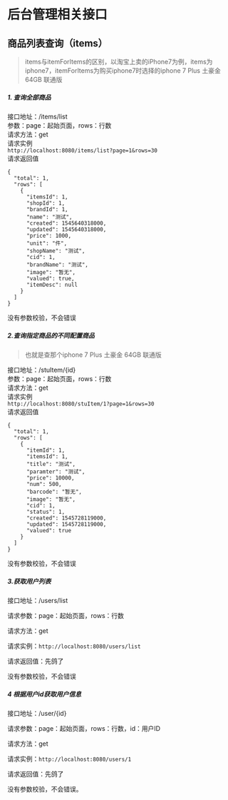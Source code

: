 # 后台管理相关接口
## 商品列表查询（items）
>items与itemForItems的区别，以淘宝上卖的iPhone7为例，items为iphone7，itemForItems为购买iphone7时选择的iphone 7 Plus 土豪金 64GB 联通版

##### 1. 查询全部商品
接口地址：/items/list  
参数：page：起始页面，rows：行数  
请求方法：get  
请求实例  
`http://localhost:8080/items/list?page=1&rows=30`  
请求返回值  
```
{
  "total": 1,
  "rows": [
    {
      "itemsId": 1,
      "shopId": 1,
      "brandId": 1,
      "name": "测试",
      "created": 1545640318000,
      "updated": 1545640318000,
      "price": 1000,
      "unit": "件",
      "shopName": "测试",
      "cid": 1,
      "brandName": "测试",
      "image": "暂无",
      "valued": true,
      "itemDesc": null
    }
  ]
}
```
没有参数校验，不会错误  


##### 2.查询指定商品的不同配置商品
>也就是查那个iphone 7 Plus 土豪金 64GB 联通版  

接口地址：/stuItem/{id}  
参数：page：起始页面，rows：行数  
请求方法：get  
请求实例  
`http://localhost:8080/stuItem/1?page=1&rows=30`  
请求返回值  
```
{
  "total": 1,
  "rows": [
    {
      "itemId": 1,
      "itemsId": 1,
      "title": "测试",
      "paramter": "测试",
      "price": 10000,
      "num": 500,
      "barcode": "暂无",
      "image": "暂无",
      "cid": 1,
      "status": 1,
      "created": 1545728119000,
      "updated": 1545728119000,
      "valued": true
    }
  ]
}
```
没有参数校验，不会错误



##### 3.获取用户列表

接口地址：/users/list

请求参数：page：起始页面，rows：行数

请求方法：get

请求实例：```http://localhost:8080/users/list```

请求返回值：先鸽了

没有参数校验，不会错误

##### 4 根据用户id获取用户信息

接口地址：/user/{id}

请求参数：page：起始页面，rows：行数，id：用户ID

请求方法：get

请求实例：```http://localhost:8080/users/1```

请求返回值：先鸽了

没有参数校验，不会错误。

